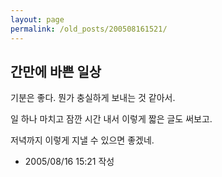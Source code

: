 ```yaml
---
layout: page
permalink: /old_posts/200508161521/
---
```


## 간만에 바쁜 일상


기분은 좋다. 뭔가 충실하게 보내는 것 같아서.

일 하나 마치고 잠깐 시간 내서 이렇게 짧은 글도 써보고.

저녁까지 이렇게 지낼 수 있으면 좋겠네.




- 2005/08/16 15:21 작성